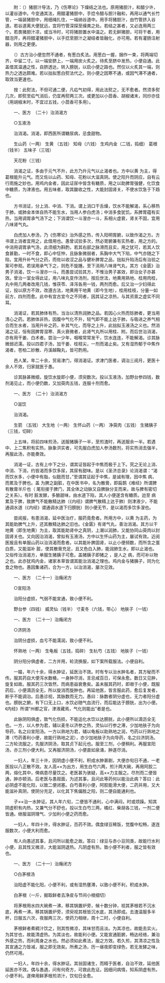 <!-- { "loadSidebar": true } -->
　　附：（）猪胆汁导法，乃《伤寒论》下燥结之法也。原用猪胆汁，和醋少许，以灌谷道中。今变通其法，用醋灌猪胆中，手捻令醋与胆汁融和，再用以通气长竹管，一端装猪胆中，用细绳扎住，一端纳谷道中。用手将猪胆汁，由竹管挤入谷道。若谷道离大便犹远，宜将竹管深探至燥粪之处。若结之甚者，又必连用两三个。若畏猪胆汁凉，或当冷时，可将猪胆置水中温之。若无鲜猪胆，可将干者，用醋泡开，再将醋灌猪胆中，以手捻至胆汁之凝结者皆融化，亦可用。若有灌肠注射器，则用之更便。

　　（）古方治小便忽然不通者，有葱白炙法。用葱白一握，捆作一束，将两端切齐，中留二寸。以一端安脐上，一端用炭火炙之。待炙至脐中发热，小便自通。此盖借其温通之性，自脐透达，转入膀胱，以启小便之路也。然仅以火炙其一端，则热力之透达颇难。若以拙拟葱白熨法代之。则小便之因寒不通，或因气滞不通者，取效当更速也。

　　按：此熨法，不但可通二便，凡疝气初得，用此法熨之，无不愈者。然须多熨几次，即熨至疝气消后，仍宜再熨两三次。或更加以小茴香、胡椒诸末，同炒亦佳（用胡椒末时，不宜过五钱，小茴香可多用）。

　　一、医方　（二十）治消渴方

　　○玉液汤

　　治消渴。消渴，即西医所谓糖尿病，忌食甜物。

　　生山药（一两） 生黄 （五钱） 知母（六钱） 生鸡内金（二钱，捣细） 葛根（钱半） 五味子（三钱）

　　天花粉（三钱）

　　消渴之证，多由于元气不升，此方乃升元气以止渴者也。方中以黄 为主，得葛根能升元气。而又佐以山药、知母、花粉以大滋真阴。使之阳升而阴应，自有云行雨施之妙也。用鸡内金者，因此证尿中皆含有糖质，用之以助脾胃强健，化饮食中糖质，为津液也。用五味者，取其酸收之性，大能封固肾关，不使水饮急于下趋也。

　　方书消证，分上消、中消、下消。谓上消口干舌燥，饮水不能解渴，系心移热于肺，或肺金本体自热不能生水，当用人参白虎汤；中消多食犹饥，系脾胃蕴有实热，当用调胃承气汤下之；下消谓饮一斗溲亦一斗，系相火虚衰，肾关不固，宜用八味肾气丸。

　　白虎加人参汤，乃《伤寒论》治外感之热，传入阳明胃腑，以致作渴之方。方书谓上消者宜用之，此借用也。愚曾试验多次，然必胃腑兼有实热者，用之方的。中消用调胃承气汤，此须细为斟酌，若其右部之脉滑而且实，用之犹可，若其人饮食甚勤，一时不食，即心中怔忡，且脉象微弱者，系胸中大气下陷，中气亦随之下陷，宜用升补气分之药，而佐以收涩之品与健补脾胃之品，拙拟升陷汤后有治验之案可参观。若误用承气下之，则危不旋踵。至下消用八味肾气丸，其方《金匮》治男子消渴，饮一斗溲亦一斗。而愚尝试验其方，不惟治男子甚效，即治女子亦甚效。曾治一室女得此证，用八味丸变作汤剂，按后世法，地黄用熟地、桂用肉桂，丸中用几两者改用几钱，惟茯苓、泽泻各用一钱，两剂而愈。后又治一少妇得此证，投以原方不效，改遵古法，地黄用干地黄（即今生地），桂用桂枝，分量一如前方，四剂而愈。此中有宜古宜今之不同者，因其证之凉热，与其资禀之虚实不同耳。

　　消渴证，若其肺体有热，当治以清热润肺之品。若因心火热而铄肺者，更当用清心之药。若肺体非热，因腹中气化不升，轻气即不能上达于肺，与吸进之养气相合而生水者，当用升补之药，补其气化，而导之上升，此拙拟玉液汤之义也。然消渴之证，恒有因脾胃湿寒、真火衰微者，此肾气丸所以用桂、附。而后世治消渴，亦有用干姜、白术者。尝治一少年，咽喉常常发干，饮水连连，不能解渴。诊其脉微弱迟濡。投以四君子汤，加干姜、桂枝尖，一剂而渴止矣。又有湿热郁于中焦作渴者，苍柏二妙散、丹溪越鞠丸，皆可酌用。

　　邑人某，年二十余，贸易津门，得消渴证。求津门医者，调治三阅月，更医十余人不效，归家就医于愚。

　　诊其脉甚微细，旋饮水旋即小便，须臾数次。投以玉液汤，加野台参四钱，数剂渴见止，而小便仍数，又加萸肉五钱，连服十剂而愈。

　　一、医方　（二十）治消渴方

　　○滋饮

　　治消渴。

　　生箭 （五钱） 大生地（一两） 生怀山药（一两） 净萸肉（五钱） 生猪胰子（三钱，切碎）

　　上五味，将前四味煎汤，送服猪胰子一半，至煎渣时，再送服余一半。若遇中、上二焦积有实热，脉象洪实者，可先服白虎加人参汤数剂，将实热消去强半，再服此汤，亦能奏效。

　　消渴一证，古有上中下之分，谓其证皆起于中焦而极于上下。究之无论上消、中消、下消，约皆渴而多饮多尿，其尿有甜味。是以《圣济总录》论消渴谓：“渴而饮水多，小便中有脂，似麸而甘。”至谓其证起于中焦，是诚有理，因中焦 病，而累及于脾也。盖 为脾之副脏，在中医书中，名为散膏，即扁鹊《难经》所谓脾有散膏半斤也（ 尾衔接于脾门，其全体之动脉又自脾脉分支而来，故与脾有密切之关系）。有时 脏发酵，多酿甜味，由水道下陷，其人小便遂含有糖质。迨至 病累及于脾，致脾气不能散精达肺（《内经》谓脾气散精上达于肺）则津液少，不能通调水道（《内经》谓通调水道下归膀胱）则小便无节，是以渴而多饮多溲也。

　　尝阅报，有患消渴，延中医治疗，服药竟愈者。所用方中，以黄 为主药，为其能助脾气上升，还其散精达肺之旧也。《金匮》有肾气丸，善治消渴。其方以干地黄（即生地黄）为主，取其能助肾中之真阴，上潮以润肺，又能协同山萸肉以封固肾关也。又向因治消渴，曾拟有玉液汤，方中以生怀山药为主，屡试有效。近阅医报且有单服山药以治消渴而愈者。以其能补脾固肾，以止小便频数，而所含之蛋白质，又能滋补 脏，使其散膏充足，且又色白入肺，能润肺生水，即以止渴也。又俗传治消渴方，单服生猪胰子可愈。盖猪胰子即猪之 ，是人之 病，而可补以物之也。此亦犹鸡内金，诸家本草皆谓其能治消渴之理也。鸡内金与猪胰子，同为化食之物也。愚因集诸药，合为一方，以治消渴，屡次见效。

　　一、医方　（二十一）治癃闭方

　　○宣阳汤

　　治阳分虚损，气弱不能宣通，致小便不利。

　　野台参（四钱） 威灵仙（钱半） 寸麦冬（六钱，带心） 地肤子（一钱）

　　一、医方　（二十一）治癃闭方

　　○济阴汤

　　治阴分虚损，血亏不能濡润，致小便不利。

　　怀熟地（一两） 生龟板（五钱，捣碎） 生杭芍（五钱） 地肤子（一钱）

　　阴分阳分俱虚者，二方并用，轮流换服，如下案所载服法。小便自利。

　　一媪，年六十余，得水肿证，延医治不效。时有专以治水肿名者，其方秘而不传。服其药自大便泻水数桶，一身肿尽消，言忌咸百日，可保永愈。数日又见肿，旋复如故。服其药三次皆然，而病患益衰惫矣。盖未服其药时，即艰于小便，既服药后，小便滴沥全无，所以旋消而旋肿也。再延他医，皆言服此药，愈后复发者，断乎不能调治。后愚诊视，其脉数而无力。愚曰：脉数者阴分虚也，无力者阳分虚也。膀胱之腑，有下口无上口，水饮必随气血流行，而后能达于膀胱，出为小便。《内经》所谓“州都之官，津液藏焉，气化则能出”者是也。

　　此脉阴阳俱虚，致气化伤损，不能运化水饮以达膀胱，此小便所以滴沥全无也。一方，以人参为君，辅以麦冬以济参之热，灵仙以行参之滞，少加地肤子为向导药，名之曰宣阳汤。一方以熟地为君，辅以龟板以助熟地之润，芍药以行熟地之滞（芍药善利小便，故能行熟地之泥），亦少加地肤子为向导药，名之曰济阴汤。二方轮流服之，先服济阴汤，取其贞下起元也。服至三剂，小便稍利。再服宣阳汤，亦三剂小便大利。又再服济阴汤，小便直如泉涌，肿遂尽消。

　　一妇人，年三十许，因阴虚小便不利，积成水肿甚剧，大便亦旬日不通，一老医投以八正散不效。友人高××为出方，用生白芍六两，煎汁两大碗，再用阿胶二两，熔化其中，俾病患尽量饮之。老医甚为骇疑，高××力主服之。尽剂而二便皆通，肿亦顿消。后老医与愚觌面，为述其事，且问此等药何以能治此病？答曰：此必阴虚不能化阳，以致二便闭塞。白芍善利小便，阿胶能滑大便，二药并用，又大能滋补真阴，使阴分充足，以化其下焦偏胜之阳，则二便自能通利也。

　　子××治一水肿证。其人年六旬，二便皆不通利，心中满闷，时或烦躁。知其阴虚积有内热，又兼气分不舒也，投以生白芍三两，橘红、柴胡各三钱，一剂二便皆通。继服滋阴理气、少加利小便之药而愈。

　　一妇人，年四十许，得水肿证，百药不效。偶食绿豆稀饭，觉腹中松畅，遂连服数次，小便大利而愈。

　　有人向愚述其事，且问所以能愈之故。答曰：绿豆与赤小豆同类，故能行水利小便，且其性又微凉，大能滋阴退热。凡阴虚有热，致小便不利者，服之皆有效也。

　　一、医方　（二十一）治癃闭方

　　○白茅根汤

　　治阳虚不能化阳，小便不利，或有湿热壅滞，以致小便不利，积成水肿。

　　白茅根（一斤，掘取鲜者去净皮与节间小根细切）

　　将茅根用水四大碗煮一沸，移其锅置炉旁，候十数分钟，视其茅根若不沉水底，再煮一沸，移其锅置炉旁，须臾视其根皆沉水底，其汤即成。去渣温服多半杯，日服五六次，夜服两三次，使药力相继，周十二时，小便自利。

　　茅根鲜者煮稠汁饮之，则其性微凉，其味甘而且淡。为其凉也，故能去实火。为其甘也，故能清虚热。为其淡也，故能利小便。又能宣通脏腑，畅达经络，兼治外感之热，而利周身之水也。然必须如此煮法，服之方效。若久煎，其清凉之性及其宣通之力皆减，服之即无效矣。所煮之汤，历一昼夜即变绿色，若无发酵之味，仍然可用。

　　一妇人，年四十余，得水肿证。其翁固诸生，而精于医者，自治不效，延他医延医亦不效。偶与愚遇，问有何奇方，可救此危证。因细问病情，知系阴虚有热，小便不利。遂俾用鲜茅根煎浓汁，饮旬日全愈。

